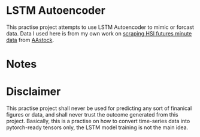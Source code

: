 # LSTM Autoencoder
This practise project attempts to use LSTM Autoencoder to mimic or forcast data. Data I used here is from my own work on [scraping HSI futures minute data](https://github.com/jackyman1997/aastock) from [AAstock](http://www.aastocks.com/tc/). 

# Notes

# Disclaimer
This practise project shall never be used for predicting any sort of finanical figures or data, and shall never trust the outcome generated from this project. Basically, this is a practise on how to convert time-series data into pytorch-ready tensors only, the LSTM model training is not the main idea. 